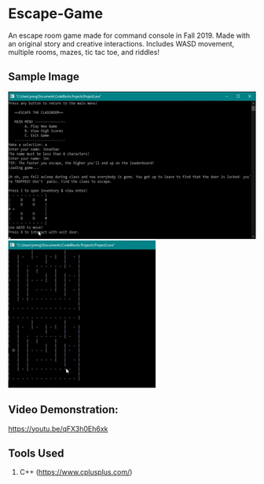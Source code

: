# Escape-Game

An escape room game made for command console in Fall 2019. Made with an original story and creative interactions. Includes WASD movement, multiple rooms, mazes, tic tac toe, and riddles!

## Sample Image

<img src="Sample.jpg" height="300"/>
<img src="escaperoom-sample-crop.gif" height="300"/>

## Video Demonstration:

https://youtu.be/qFX3h0Eh6xk

## Tools Used

1. C++ (https://www.cplusplus.com/)
